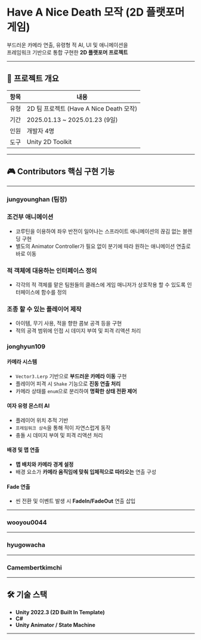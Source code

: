 # Have A Nice Death 모작 (2D 플랫포머 게임)

부드러운 카메라 연출, 유령형 적 AI, UI 및 애니메이션을  
프레임워크 기반으로 통합 구현한 **2D 플랫포머 프로젝트**

---

## 📌 프로젝트 개요

| 항목     | 내용                          |
|----------|-------------------------------|
| 유형     | 2D 팀 프로젝트 (Have A Nice Death 모작) |
| 기간     | 2025.01.13 ~ 2025.01.23 (9일) |
| 인원     | 개발자 4명                    |
| 도구     | Unity 2D Toolkit              |

---

## 🎮 Contributors 핵심 구현 기능

---
### jungyounghan (팀장)

### 조건부 애니메이션 
- 코루틴을 이용하여 좌우 반전이 일어나는 스프라이트 애니메이션의 끊김 없는 블렌딩 구현
- 별도의 Animator Controller가 필요 없이 분기에 따라 원하는 애니메이션 연출로 바로 이동 

### 적 객체에 대응하는 인터페이스 정의
- 각각의 적 객체를 맡은 팀원들의 클래스에 게임 매니저가 상호작용 할 수 있도록 인터페이스에 함수를 정의

### 조종 할 수 있는 플레이어 제작
- 아이템, 무기 사용, 적을 향한 콤보 공격 등을 구현
- 적의 공격 범위에 인접 시 데미지 부여 및 피격 리액션 처리

### jonghyun109

#### 카메라 시스템
- `Vector3.Lerp` 기반으로 **부드러운 카메라 이동** 구현  
- 플레이어 피격 시 `Shake` 기능으로 **진동 연출 처리**  
- 카메라 상태를 `enum`으로 분리하여 **명확한 상태 전환 제어**  


#### 여자 유령 몬스터 AI
- 플레이어 위치 추적 기반
- `프레임워크 상속`을 통해 적이 자연스럽게 동작  
- 충돌 시 데미지 부여 및 피격 리액션 처리

#### 배경 및 맵 연출
- **맵 배치와 카메라 경계 설정**
- 배경 요소가 **카메라 움직임에 맞춰 입체적으로 따라오는** 연출 구성

#### Fade 연출
- 씬 전환 및 이벤트 발생 시 **FadeIn/FadeOut** 연출 삽입
---

### wooyou0044

<!-- 구현 기능 작성 예정 -->

---

### hyugowacha

<!-- 구현 기능 작성 예정 -->

---
### Camembertkimchi
<!-- 구현 기능 작성 예정 -->

---
## 🛠️ 기술 스택

- **Unity 2022.3 (2D Built In Template)**
- **C#**
- **Unity Animator / State Machine**

---
